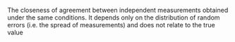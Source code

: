 The closeness of agreement between independent measurements obtained under the same conditions. It depends only on the distribution of random errors (i.e. the spread of measurements) and does not relate to the true value